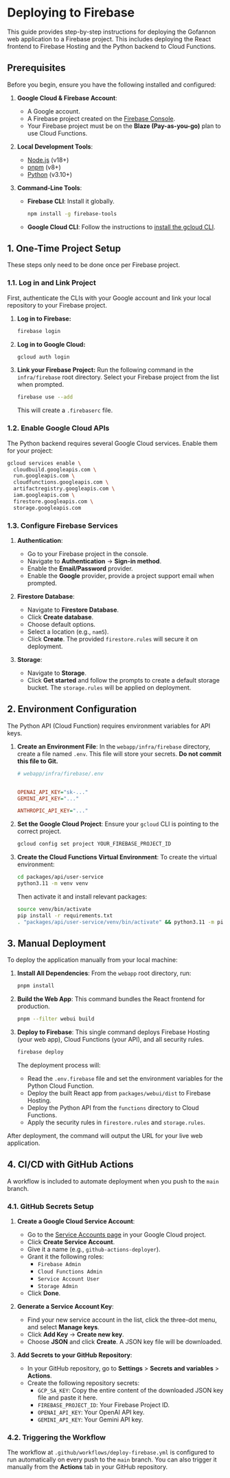 # Deploying to Firebase

This guide provides step-by-step instructions for deploying the Gofannon web application to a Firebase project. This includes deploying the React frontend to Firebase Hosting and the Python backend to Cloud Functions.

## Prerequisites

Before you begin, ensure you have the following installed and configured:

1.  **Google Cloud & Firebase Account**:
    *   A Google account.
    *   A Firebase project created on the [Firebase Console](https://console.firebase.google.com/).
    *   Your Firebase project must be on the **Blaze (Pay-as-you-go)** plan to use Cloud Functions.

2.  **Local Development Tools**:
    *   [Node.js](https://nodejs.org/) (v18+)
    *   [pnpm](https://pnpm.io/installation) (v8+)
    *   [Python](https://www.python.org/downloads/) (v3.10+)

3.  **Command-Line Tools**:
    *   **Firebase CLI**: Install it globally.
        ```bash
        npm install -g firebase-tools
        ```
    *   **Google Cloud CLI**: Follow the instructions to [install the gcloud CLI](https://cloud.google.com/sdk/docs/install).

## 1. One-Time Project Setup

These steps only need to be done once per Firebase project.

### 1.1. Log in and Link Project

First, authenticate the CLIs with your Google account and link your local repository to your Firebase project.

1.  **Log in to Firebase:**
    ```bash
    firebase login
    ```

2.  **Log in to Google Cloud:**
    ```bash
    gcloud auth login
    ```

3.  **Link your Firebase Project:**
    Run the following command in the `infra/firebase` root directory. Select your Firebase project from the list when prompted.
    ```bash
    firebase use --add
    ```
    This will create a `.firebaserc` file.

### 1.2. Enable Google Cloud APIs

The Python backend requires several Google Cloud services. Enable them for your project:

```bash
gcloud services enable \
  cloudbuild.googleapis.com \
  run.googleapis.com \
  cloudfunctions.googleapis.com \
  artifactregistry.googleapis.com \
  iam.googleapis.com \
  firestore.googleapis.com \
  storage.googleapis.com
```

### 1.3. Configure Firebase Services

1.  **Authentication**:
    *   Go to your Firebase project in the console.
    *   Navigate to **Authentication** -> **Sign-in method**.
    *   Enable the **Email/Password** provider.
    *   Enable the **Google** provider, provide a project support email when prompted.

2.  **Firestore Database**:
    *   Navigate to **Firestore Database**.
    *   Click **Create database**.
    *   Choose default options.
    *   Select a location (e.g., `nam5`).
    *   Click **Create**. The provided `firestore.rules` will secure it on deployment.

3.  **Storage**:
    *   Navigate to **Storage**.
    *   Click **Get started** and follow the prompts to create a default storage bucket. The `storage.rules` will be applied on deployment.

## 2. Environment Configuration

The Python API (Cloud Function) requires environment variables for API keys.

1.  **Create an Environment File**:
    In the `webapp/infra/firebase` directory, create a file named `.env`. This file will store your secrets. **Do not commit this file to Git.**

    ```ini
    # webapp/infra/firebase/.env

    
    OPENAI_API_KEY="sk-..."
    GEMINI_API_KEY="..."

    ANTHROPIC_API_KEY="..."
    ```

2.  **Set the Google Cloud Project**:
    Ensure your `gcloud` CLI is pointing to the correct project.
    ```bash
    gcloud config set project YOUR_FIREBASE_PROJECT_ID
    ```

3. **Create the Cloud Functions Virtual Environment**:
    To create the virtual environment:
    ```bash
    cd packages/api/user-service
    python3.11 -m venv venv
    ```

    Then activate it and install relevant packages:
    ```bash
    source venv/bin/activate
    pip install -r requirements.txt
    . "packages/api/user-service/venv/bin/activate" && python3.11 -m pip install -r packages/api/user-service/requirements.txt
    ```

## 3. Manual Deployment

To deploy the application manually from your local machine:

1.  **Install All Dependencies**:
    From the `webapp` root directory, run:
    ```bash
    pnpm install
    ```

2.  **Build the Web App**:
    This command bundles the React frontend for production.
    ```bash
    pnpm --filter webui build
    ```

3.  **Deploy to Firebase**:
    This single command deploys Firebase Hosting (your web app), Cloud Functions (your API), and all security rules.
    ```bash
    firebase deploy
    ```

    The deployment process will:
    *   Read the `.env.firebase` file and set the environment variables for the Python Cloud Function.
    *   Deploy the built React app from `packages/webui/dist` to Firebase Hosting.
    *   Deploy the Python API from the `functions` directory to Cloud Functions.
    *   Apply the security rules in `firestore.rules` and `storage.rules`.

After deployment, the command will output the URL for your live web application.

## 4. CI/CD with GitHub Actions

A workflow is included to automate deployment when you push to the `main` branch.

### 4.1. GitHub Secrets Setup

1.  **Create a Google Cloud Service Account**:
    *   Go to the [Service Accounts page](https://console.cloud.google.com/iam-admin/serviceaccounts) in your Google Cloud project.
    *   Click **Create Service Account**.
    *   Give it a name (e.g., `github-actions-deployer`).
    *   Grant it the following roles:
        *   `Firebase Admin`
        *   `Cloud Functions Admin`
        *   `Service Account User`
        *   `Storage Admin`
    *   Click **Done**.

2.  **Generate a Service Account Key**:
    *   Find your new service account in the list, click the three-dot menu, and select **Manage keys**.
    *   Click **Add Key** -> **Create new key**.
    *   Choose **JSON** and click **Create**. A JSON key file will be downloaded.

3.  **Add Secrets to your GitHub Repository**:
    *   In your GitHub repository, go to **Settings** > **Secrets and variables** > **Actions**.
    *   Create the following repository secrets:
        *   `GCP_SA_KEY`: Copy the entire content of the downloaded JSON key file and paste it here.
        *   `FIREBASE_PROJECT_ID`: Your Firebase Project ID.
        *   `OPENAI_API_KEY`: Your OpenAI API key.
        *   `GEMINI_API_KEY`: Your Gemini API key.

### 4.2. Triggering the Workflow

The workflow at `.github/workflows/deploy-firebase.yml` is configured to run automatically on every push to the `main` branch. You can also trigger it manually from the **Actions** tab in your GitHub repository.